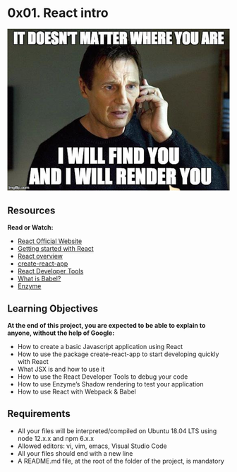 # 0x01. React intro

<img src="meme.jpg">

## Resources
<b>Read or Watch:</b>

<ul>
    <li>
        <a href="https://intranet.alxswe.com/rltoken/gTvHLsLFztlLKOsHVG2wFw">
            React Official Website
        </a>
    </li>
    <li>
        <a href="https://intranet.alxswe.com/rltoken/sIVpPWBHBHRzp9cFX946_g">
            Getting started with React
        </a>
    </li>
    <li>
        <a href="https://intranet.alxswe.com/rltoken/i9pnIXDEU-Q6baHKa_S_tQ">
            React overview
        </a>
    </li>
    <li>
        <a href="https://intranet.alxswe.com/rltoken/XRP9_jP0G0vQODINFymubQ">
            create-react-app
        </a>
    </li>
    <li>
        <a href="https://intranet.alxswe.com/rltoken/-no3Szs-PJQ_P_urpa4FSQ">
            React Developer Tools
        </a>
    </li>
    <li>
        <a href="https://intranet.alxswe.com/rltoken/FOdRx4EZKIpoMEny-jxMXQ">
            What is Babel?
        </a>
    </li>
    <li>
        <a href="https://intranet.alxswe.com/rltoken/AlilVwpyEpGwPOK40d5dXw">
            Enzyme
        </a>
    </li>
</ul>

## Learning Objectives

<b>At the end of this project, you are expected to be able to explain to anyone, without the help of Google:</b>

<ul>
    <li>How to create a basic Javascript application using React</li>
    <li>How to use the package create-react-app to start developing quickly with React</li>
    <li>What JSX is and how to use it</li>
    <li>How to use the React Developer Tools to debug your code</li>
    <li>How to use Enzyme’s Shadow rendering to test your application</li>
    <li>How to use React with Webpack & Babel</li>
</ul>

## Requirements

<ul>
    <li>All your files will be interpreted/compiled on Ubuntu 18.04 LTS using node 12.x.x and npm 6.x.x</li>
    <li>Allowed editors: vi, vim, emacs, Visual Studio Code</li>
    <li>All your files should end with a new line</li>
    <li>A README.md file, at the root of the folder of the project, is mandatory</li>
</ul>